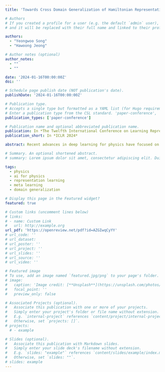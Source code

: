 ```yaml
---
title: 'Towards Cross Domain Generalization of Hamiltonian Representation via Meta Learning'

# Authors
# If you created a profile for a user (e.g. the default `admin` user), write the username (folder name) here
# and it will be replaced with their full name and linked to their profile.

authors:
  - "Yeongwoo Song"
  - "Hawoong Jeong"

# Author notes (optional)
author_notes:
  - ""
  - ""

date: '2024-01-16T00:00:00Z'
doi: ''

# Schedule page publish date (NOT publication's date).
publishDate: '2024-01-16T00:00:00Z'

# Publication type.
# Accepts a single type but formatted as a YAML list (for Hugo requirements).
# Enter a publication type from the CSL standard. 'paper-conference', 'article-journal', 'article' (preprint)
publication_types: ['paper-conference']

# Publication name and optional abbreviated publication name.
publication: In *The Twelfth International Conference on Learning Representations*
publication_short: In *ICLR 2024*

abstract: Recent advances in deep learning for physics have focused on discovering shared representations of target systems by incorporating physics priors or inductive biases into neural networks. While effective, these methods are limited to the system domain, where the type of system remains consistent and thus cannot ensure the adaptation to new, or unseen physical systems governed by different laws. For instance, a neural network trained on a mass-spring system cannot guarantee accurate predictions for the behavior of a two-body system or any other system with different physical laws. In this work, we take a significant leap forward by targeting cross domain generalization within the field of Hamiltonian dynamics. We model our system with a graph neural network (GNN) and employ a meta learning algorithm to enable the model to gain experience over a distribution of systems and make it adapt to new physics. Our approach aims to learn a unified Hamiltonian representation that is generalizable across multiple system domains, thereby overcoming the limitations of system-specific models. We demonstrate that the meta-trained model captures the generalized Hamiltonian representation that is consistent across different physical domains. Overall, through the use of meta learning, we offer a framework that achieves cross domain generalization, providing a step towards a unified model for understanding a wide array of dynamical systems via deep learning.

# Summary. An optional shortened abstract.
# summary: Lorem ipsum dolor sit amet, consectetur adipiscing elit. Duis posuere tellus ac convallis placerat. Proin tincidunt magna sed ex sollicitudin condimentum.

tags:
  - physics
  - ai for physics
  - representation learning
  - meta learning
  - domain generalization

# Display this page in the Featured widget?
featured: true

# Custom links (uncomment lines below)
# links:
# - name: Custom Link
#   url: http://example.org
url_pdf: 'https://openreview.net/pdf?id=AZGIwqCyYY'
# url_code: ''
# url_dataset: 
# url_poster: ''
# url_project: ''
# url_slides: ''
# url_source: ''
# url_video: ''

# Featured image
# To use, add an image named `featured.jpg/png` to your page's folder.
# image:
#   caption: 'Image credit: [**Unsplash**](https://unsplash.com/photos/pLCdAaMFLTE)'
#   focal_point: ''
#   preview_only: false

# Associated Projects (optional).
#   Associate this publication with one or more of your projects.
#   Simply enter your project's folder or file name without extension.
#   E.g. `internal-project` references `content/project/internal-project/index.md`.
#   Otherwise, set `projects: []`.
# projects:
  # - example

# Slides (optional).
#   Associate this publication with Markdown slides.
#   Simply enter your slide deck's filename without extension.
#   E.g. `slides: "example"` references `content/slides/example/index.md`.
#   Otherwise, set `slides: ""`.
# slides: example
---
```


<!-- {{% callout note %}}
Click the _Cite_ button above to demo the feature to enable visitors to import publication metadata into their reference management software.
{{% /callout %}}

{{% callout note %}}
Create your slides in Markdown - click the _Slides_ button to check out the example.
{{% /callout %}}

Add the publication's **full text** or **supplementary notes** here. You can use rich formatting such as including [code, math, and images](https://docs.hugoblox.com/content/writing-markdown-latex/). -->
